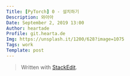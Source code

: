 ```yaml
---
Title: [PyTorch] 0 - 설치하기
Description: 와아아
Date: September 2, 2019 13:00
Author: heartade
Profile: git.hearta.de
Img: https://unsplash.it/1200/628?image=1075
Tags: work
Template: post
---
```



> Written with [StackEdit](https://stackedit.io/).
<!--stackedit_data:
eyJoaXN0b3J5IjpbLTE3NzkzNjgzMTldfQ==
-->